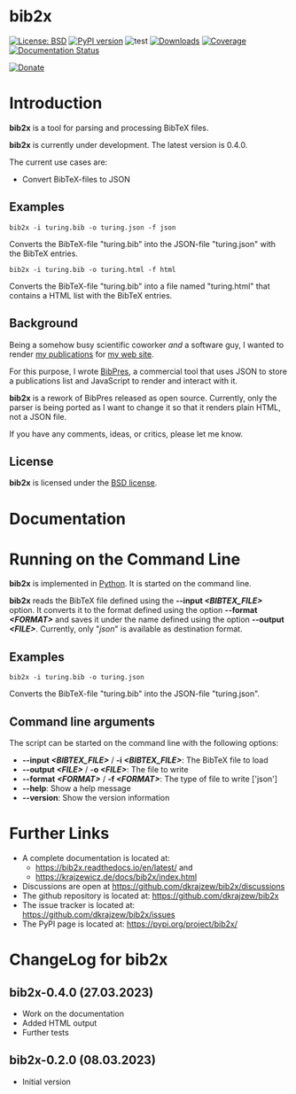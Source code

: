 # bib2x

[![License: BSD](https://img.shields.io/badge/License-BSD-green.svg)](https://github.com/dkrajzew/degrotesque/blob/master/LICENSE)
[![PyPI version](https://badge.fury.io/py/bib2x.svg)](https://pypi.python.org/pypi/bib2x)
![test](https://github.com/dkrajzew/bib2x/actions/workflows/test.yml/badge.svg)
[![Downloads](https://pepy.tech/badge/bib2x)](https://pepy.tech/project/bib2x)
[![Coverage](https://img.shields.io/badge/coverage-90%25-success)](https://img.shields.io/badge/coverage-90%25-success)
[![Documentation Status](https://readthedocs.org/projects/bib2x/badge/?version=latest)](https://bib2x.readthedocs.io/en/latest/?badge=latest)


[![Donate](https://www.paypalobjects.com/en_US/i/btn/btn_donate_SM.gif)](https://www.paypal.com/cgi-bin/webscr?cmd=_s-xclick&hosted_button_id=GVQQWZKB6FDES)


Introduction
============

__bib2x__ is a tool for parsing and processing BibTeX files.

__bib2x__ is currently under development. The latest version is 0.4.0.

The current use cases are:

* Convert BibTeX-files to JSON


Examples
--------

```console
bib2x -i turing.bib -o turing.json -f json
```

Converts the BibTeX-file "turing.bib" into the JSON-file "turing.json" with the BibTeX entries.

```console
bib2x -i turing.bib -o turing.html -f html
```

Converts the BibTeX-file "turing.bib" into a file named "turing.html" that contains a HTML list with the BibTeX entries.


Background
----------

Being a somehow busy scientific coworker *and* a software guy, I wanted to render [my publications](https://www.krajzewicz.de/daniel/publications.php) for [my web site](https://www.krajzewicz.de).

For this purpose, I wrote [BibPres](https://www.krajzewicz.de/bibpres/index.php), a commercial tool that uses JSON to store a publications list and JavaScript to render and interact with it.

__bib2x__ is a rework of BibPres released as open source. Currently, only the parser is being ported as I want to change it so that it renders plain HTML, not a JSON file.

If you have any comments, ideas, or critics, please let me know.


License
-------

__bib2x__ is licensed under the [BSD license](license.md).


Documentation
=============

Running on the Command Line
===========================

__bib2x__ is implemented in [Python](https://www.python.org/). It is started on the command line.

__bib2x__ reads the BibTeX file defined using the **--input *&lt;BIBTEX_FILE&gt;*** option. It converts it to the format defined using the option **--format *&lt;FORMAT&gt;*** and saves it under the name defined using the option **--output *&lt;FILE&gt;***. Currently, only "*json*" is available as destination format.


Examples
--------

```console
bib2x -i turing.bib -o turing.json
```

Converts the BibTeX-file "turing.bib" into the JSON-file "turing.json".


Command line arguments
----------------------

The script can be started on the command line with the following options:

* **--input *&lt;BIBTEX_FILE&gt;*** / **-i *&lt;BIBTEX_FILE&gt;***: The BibTeX file to load
* **--output *&lt;FILE&gt;*** / **-o *&lt;FILE&gt;***: The file to write
* **--format *&lt;FORMAT&gt;*** / **-f *&lt;FORMAT&gt;***: The type of file to write ['json']
* **--help**: Show a help message
* **--version**: Show the version information


Further Links
=============

* A complete documentation is located at:
    * <https://bib2x.readthedocs.io/en/latest/> and
    * <https://krajzewicz.de/docs/bib2x/index.html>
* Discussions are open at <https://github.com/dkrajzew/bib2x/discussions>
* The github repository is located at: <https://github.com/dkrajzew/bib2x>
* The issue tracker is located at: <https://github.com/dkrajzew/bib2x/issues>
* The PyPI page is located at: <https://pypi.org/project/bib2x/>


ChangeLog for bib2x
===================

bib2x-0.4.0 (27.03.2023)
------------------------

* Work on the documentation
* Added HTML output
* Further tests


bib2x-0.2.0 (08.03.2023)
------------------------

* Initial version





